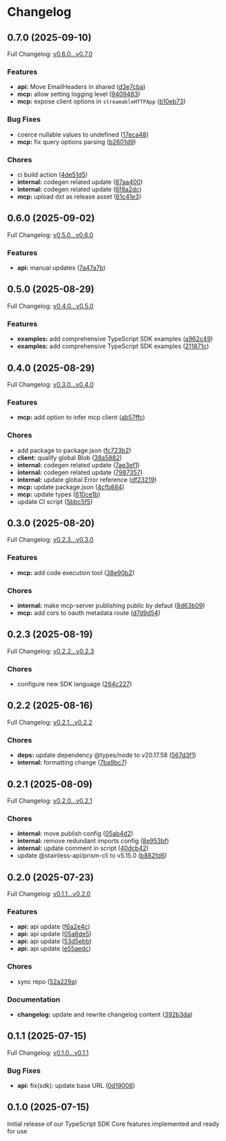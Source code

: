 # Changelog

## 0.7.0 (2025-09-10)

Full Changelog: [v0.6.0...v0.7.0](https://github.com/nuntly/nuntly-sdk-typescript/compare/v0.6.0...v0.7.0)

### Features

* **api:** Move EmailHeaders in shared ([d3e7cba](https://github.com/nuntly/nuntly-sdk-typescript/commit/d3e7cba19a7a91d2faeb9c46171d7aa2f07b5ed9))
* **mcp:** allow setting logging level ([9409483](https://github.com/nuntly/nuntly-sdk-typescript/commit/940948306e3679dd5a1e132c83fd2138f93930ab))
* **mcp:** expose client options in `streamableHTTPApp` ([b10eb73](https://github.com/nuntly/nuntly-sdk-typescript/commit/b10eb731c1ecb601a47f31a6a8e6f28666c9d77a))


### Bug Fixes

* coerce nullable values to undefined ([17eca48](https://github.com/nuntly/nuntly-sdk-typescript/commit/17eca4862740cc5b1f1b9b372e84abd892933524))
* **mcp:** fix query options parsing ([b2601d9](https://github.com/nuntly/nuntly-sdk-typescript/commit/b2601d919a0f17c7746e5b388bb26267898c9c35))


### Chores

* ci build action ([4de51d5](https://github.com/nuntly/nuntly-sdk-typescript/commit/4de51d5be3de0fcc1857d57b73c2151d905ed13d))
* **internal:** codegen related update ([87aa400](https://github.com/nuntly/nuntly-sdk-typescript/commit/87aa4001a0fb88df1659aec9ca898f4ad2476123))
* **internal:** codegen related update ([6f8a2dc](https://github.com/nuntly/nuntly-sdk-typescript/commit/6f8a2dc6203ebe04e102f1d5a46e5d0dc63fb6ae))
* **mcp:** upload dxt as release asset ([61c41e3](https://github.com/nuntly/nuntly-sdk-typescript/commit/61c41e3b3d12c8ce1cfa808ce4115b1b5ed3f9f6))

## 0.6.0 (2025-09-02)

Full Changelog: [v0.5.0...v0.6.0](https://github.com/nuntly/nuntly-sdk-typescript/compare/v0.5.0...v0.6.0)

### Features

* **api:** manual updates ([7a47a7b](https://github.com/nuntly/nuntly-sdk-typescript/commit/7a47a7b14c63993c9a91ba8606364f84208bae8f))

## 0.5.0 (2025-08-29)

Full Changelog: [v0.4.0...v0.5.0](https://github.com/nuntly/nuntly-sdk-typescript/compare/v0.4.0...v0.5.0)

### Features

* **examples:** add comprehensive TypeScript SDK examples ([a962c49](https://github.com/nuntly/nuntly-sdk-typescript/commit/a962c495ccff388b4c648c2bd8add038ea2a100d))
* **examples:** add comprehensive TypeScript SDK examples ([211871c](https://github.com/nuntly/nuntly-sdk-typescript/commit/211871ce6e6e8f3a26c12cae42c3fcfaf1816c0e))

## 0.4.0 (2025-08-29)

Full Changelog: [v0.3.0...v0.4.0](https://github.com/nuntly/nuntly-sdk-typescript/compare/v0.3.0...v0.4.0)

### Features

* **mcp:** add option to infer mcp client ([ab57ffc](https://github.com/nuntly/nuntly-sdk-typescript/commit/ab57ffc553b2e67f51856834f35667e075674d03))


### Chores

* add package to package.json ([fc723b2](https://github.com/nuntly/nuntly-sdk-typescript/commit/fc723b23113c4a77545febd6d22367e9cf37b01d))
* **client:** qualify global Blob ([38a5882](https://github.com/nuntly/nuntly-sdk-typescript/commit/38a588291258d8d9e9f89439a3ea18cefd9ca3ef))
* **internal:** codegen related update ([7ae3ef1](https://github.com/nuntly/nuntly-sdk-typescript/commit/7ae3ef173a2f5a522cfb9e87af7e00025740fc4f))
* **internal:** codegen related update ([7987357](https://github.com/nuntly/nuntly-sdk-typescript/commit/7987357fabb9c7e726e8ab1e10d28623829c95c2))
* **internal:** update global Error reference ([df23219](https://github.com/nuntly/nuntly-sdk-typescript/commit/df2321970994cf42e70acce41a5b703a7b82100f))
* **mcp:** update package.json ([4cfb884](https://github.com/nuntly/nuntly-sdk-typescript/commit/4cfb8847f7848a0d27afdb0ea7744e78e850a2b5))
* **mcp:** update types ([610ce1b](https://github.com/nuntly/nuntly-sdk-typescript/commit/610ce1bb591400633ed7f01fd3e89d73a41196b6))
* update CI script ([5bbc5f5](https://github.com/nuntly/nuntly-sdk-typescript/commit/5bbc5f560682fd4647cd5485c2f4839f0d405c01))

## 0.3.0 (2025-08-20)

Full Changelog: [v0.2.3...v0.3.0](https://github.com/nuntly/nuntly-sdk-typescript/compare/v0.2.3...v0.3.0)

### Features

* **mcp:** add code execution tool ([38e90b2](https://github.com/nuntly/nuntly-sdk-typescript/commit/38e90b2a53c0d1423ee16f265a8e7f6ed39401b5))


### Chores

* **internal:** make mcp-server publishing public by defaut ([8d63b09](https://github.com/nuntly/nuntly-sdk-typescript/commit/8d63b091494223721998099124d012fc20b3d1d5))
* **mcp:** add cors to oauth metadata route ([d7d9d54](https://github.com/nuntly/nuntly-sdk-typescript/commit/d7d9d541da46bf86781ed4d804c0f33df1e28e4a))

## 0.2.3 (2025-08-19)

Full Changelog: [v0.2.2...v0.2.3](https://github.com/nuntly/nuntly-sdk-typescript/compare/v0.2.2...v0.2.3)

### Chores

* configure new SDK language ([264c227](https://github.com/nuntly/nuntly-sdk-typescript/commit/264c227d43f582e02c3c7b52290154ff893fbe18))

## 0.2.2 (2025-08-16)

Full Changelog: [v0.2.1...v0.2.2](https://github.com/nuntly/nuntly-sdk-typescript/compare/v0.2.1...v0.2.2)

### Chores

* **deps:** update dependency @types/node to v20.17.58 ([567d3f1](https://github.com/nuntly/nuntly-sdk-typescript/commit/567d3f10b7a786624a28a7038a094b0aea83edf0))
* **internal:** formatting change ([7ba9bc7](https://github.com/nuntly/nuntly-sdk-typescript/commit/7ba9bc7aec3aeb4fac17868e32d523d95cf116dc))

## 0.2.1 (2025-08-09)

Full Changelog: [v0.2.0...v0.2.1](https://github.com/nuntly/nuntly-sdk-typescript/compare/v0.2.0...v0.2.1)

### Chores

* **internal:** move publish config ([05ab4d2](https://github.com/nuntly/nuntly-sdk-typescript/commit/05ab4d216f451bcc375cc5335866c42c894b8b21))
* **internal:** remove redundant imports config ([8e953bf](https://github.com/nuntly/nuntly-sdk-typescript/commit/8e953bf0745b6360579d9f89447dcf297099b3bd))
* **internal:** update comment in script ([40dcb42](https://github.com/nuntly/nuntly-sdk-typescript/commit/40dcb42fd30f1aa634a534a17ebdf7fd530e5b78))
* update @stainless-api/prism-cli to v5.15.0 ([b882fd6](https://github.com/nuntly/nuntly-sdk-typescript/commit/b882fd62eed107ee58ecee03ede61fa45e4113c7))

## 0.2.0 (2025-07-23)

Full Changelog: [v0.1.1...v0.2.0](https://github.com/nuntly/nuntly-sdk-typescript/compare/v0.1.1...v0.2.0)

### Features

* **api:** api update ([f6a2e4c](https://github.com/nuntly/nuntly-sdk-typescript/commit/f6a2e4cb1494d3d371aee79c493cf677841e03e5))
* **api:** api update ([05a6de5](https://github.com/nuntly/nuntly-sdk-typescript/commit/05a6de52f01bb2a024726d9de6f6e0e890827ae2))
* **api:** api update ([53d5ebb](https://github.com/nuntly/nuntly-sdk-typescript/commit/53d5ebbf66639ba151f232bbb817f2d1a7ceb466))
* **api:** api update ([e55aedc](https://github.com/nuntly/nuntly-sdk-typescript/commit/e55aedcc2f03995f24bc9b8f4f6ac89014d24d82))


### Chores

* sync repo ([52a229a](https://github.com/nuntly/nuntly-sdk-typescript/commit/52a229a3899fe47a5b3b6cd13dfb3e8cf1bcaff2))


### Documentation

* **changelog:** update and rewrite changelog content ([392b3da](https://github.com/nuntly/nuntly-sdk-typescript/commit/392b3daf2bb747eebfa2040f048fa61836317c29))

## 0.1.1 (2025-07-15)

Full Changelog: [v0.1.0...v0.1.1](https://github.com/nuntly/nuntly-sdk-typescript/compare/v0.1.0...v0.1.1)

### Bug Fixes

* **api:** fix(sdk): update base URL ([0d19008](https://github.com/nuntly/nuntly-sdk-typescript/commit/0d190085f8d06bc9affc901257b6379412630bf2))

## 0.1.0 (2025-07-15)

Initial release of our TypeScript SDK
Core features implemented and ready for use

